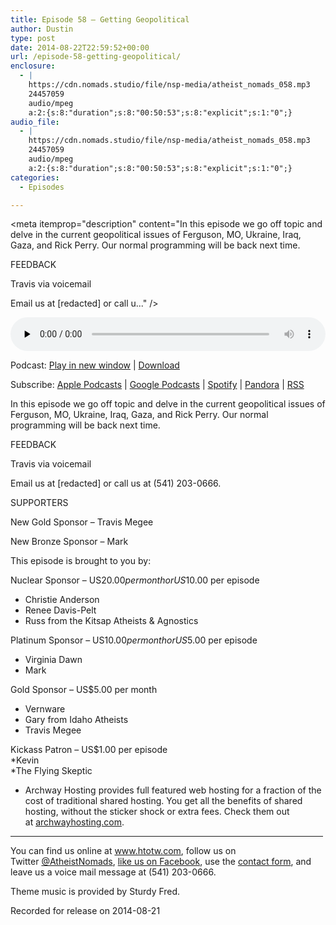 ```yaml
---
title: Episode 58 – Getting Geopolitical
author: Dustin
type: post
date: 2014-08-22T22:59:52+00:00
url: /episode-58-getting-geopolitical/
enclosure:
  - |
    https://cdn.nomads.studio/file/nsp-media/atheist_nomads_058.mp3
    24457059
    audio/mpeg
    a:2:{s:8:"duration";s:8:"00:50:53";s:8:"explicit";s:1:"0";}
audio_file:
  - |
    https://cdn.nomads.studio/file/nsp-media/atheist_nomads_058.mp3
    24457059
    audio/mpeg
    a:2:{s:8:"duration";s:8:"00:50:53";s:8:"explicit";s:1:"0";}
categories:
  - Episodes

---
```

<div itemscope itemtype="http://schema.org/AudioObject">
  <meta itemprop="name" content="Episode 58 &#8211; Getting Geopolitical" />
  
  <meta itemprop="uploadDate" content="2014-08-22T16:59:52-06:00" />
  
  <meta itemprop="encodingFormat" content="audio/mpeg" />
  
  <meta itemprop="duration" content="PT50M53S" />
  
  <meta itemprop="description" content="In this episode we go off topic and delve in the current geopolitical issues of Ferguson, MO, Ukraine, Iraq, Gaza, and Rick Perry. Our normal programming will be back next time.

FEEDBACK

Travis via voicemail

Email us at [redacted] or call u..." />
  
  <meta itemprop="contentUrl" content="https://dts.podtrac.com/redirect.mp3/cdn.nomads.studio/file/nsp-media/atheist_nomads_058.mp3" />
  
  <meta itemprop="contentSize" content="23.3" />
  </p> 
  
  <div class="powerpress_player" id="powerpress_player_8313">
    <audio class="wp-audio-shortcode" id="audio-5180-57" preload="none" style="width: 100%;" controls="controls"><source type="audio/mpeg" src="https://dts.podtrac.com/redirect.mp3/cdn.nomads.studio/file/nsp-media/atheist_nomads_058.mp3?_=57" /><a href="https://dts.podtrac.com/redirect.mp3/cdn.nomads.studio/file/nsp-media/atheist_nomads_058.mp3">https://dts.podtrac.com/redirect.mp3/cdn.nomads.studio/file/nsp-media/atheist_nomads_058.mp3</a></audio>
  </div>
</div>

<p class="powerpress_links powerpress_links_mp3">
  Podcast: <a href="https://dts.podtrac.com/redirect.mp3/cdn.nomads.studio/file/nsp-media/atheist_nomads_058.mp3" class="powerpress_link_pinw" target="_blank" title="Play in new window" onclick="return powerpress_pinw('https://htotw.com/?powerpress_pinw=5180-podcast');" rel="nofollow">Play in new window</a> | <a href="https://dts.podtrac.com/redirect.mp3/cdn.nomads.studio/file/nsp-media/atheist_nomads_058.mp3" class="powerpress_link_d" title="Download" rel="nofollow" download="atheist_nomads_058.mp3">Download</a>
</p>

<p class="powerpress_links powerpress_subscribe_links">
  Subscribe: <a href="https://podcasts.apple.com/us/podcast/humanists-take-on-the-world/id530050098?mt=2&ls=1" class="powerpress_link_subscribe powerpress_link_subscribe_itunes" target="_blank" title="Subscribe on Apple Podcasts" rel="nofollow">Apple Podcasts</a> | <a href="https://www.google.com/podcasts?feed=aHR0cDovL2F0aGVpc3Rub21hZHMubGlic3luLmNvbS9yc3M%3D" class="powerpress_link_subscribe powerpress_link_subscribe_googleplay" target="_blank" title="Subscribe on Google Podcasts" rel="nofollow">Google Podcasts</a> | <a href="https://open.spotify.com/show/3LzK2xZGike6Tc1GEMtMbr?si=LieN9SNuTpq96smuaUsH8A" class="powerpress_link_subscribe powerpress_link_subscribe_spotify" target="_blank" title="Subscribe on Spotify" rel="nofollow">Spotify</a> | <a href="https://www.pandora.com/podcast/atheist-nomads/PC:10122?corr=62071012&part=ug" class="powerpress_link_subscribe powerpress_link_subscribe_pandora" target="_blank" title="Subscribe on Pandora" rel="nofollow">Pandora</a> | <a href="https://htotw.com/feed/podcast/" class="powerpress_link_subscribe powerpress_link_subscribe_rss" target="_blank" title="Subscribe via RSS" rel="nofollow">RSS</a>
</p>

In this episode we go off topic and delve in the current geopolitical issues of Ferguson, MO, Ukraine, Iraq, Gaza, and Rick Perry. Our normal programming will be back next time.

FEEDBACK

Travis via voicemail

Email us at [redacted] or call us at (541) 203-0666.

SUPPORTERS

New Gold Sponsor &#8211; Travis Megee

New Bronze Sponsor &#8211; Mark

This episode is brought to you by:

Nuclear Sponsor – US$20.00 per month or US$10.00 per episode  
* Christie Anderson  
* Renee Davis-Pelt  
* Russ from the Kitsap Atheists & Agnostics

Platinum Sponsor – US$10.00 per month or US$5.00 per episode  
* Virginia Dawn  
* Mark

Gold Sponsor – US$5.00 per month  
* Vernware  
* Gary from Idaho Atheists  
* Travis Megee

Kickass Patron – US$1.00 per episode  
*Kevin  
*The Flying Skeptic

* Archway Hosting provides full featured web hosting for a fraction of the cost of traditional shared hosting. You get all the benefits of shared hosting, without the sticker shock or extra fees. Check them out at <a href="http://archwayhosting.com/" target="_blank" rel="noopener">archwayhosting.com</a>.

<hr width="500" />

You can find us online at <a href="https://www.htotw.com/" target="_blank" rel="noopener">www.htotw.com</a>, follow us on Twitter <a href="https://htotw.com/twitter" target="_blank" rel="noopener">@AtheistNomads</a>, <a href="https://htotw.com/facebook" target="_blank" rel="noopener">like us on Facebook</a>, use the [contact form](https://htotw.com/contact), and leave us a voice mail message at (541) 203-0666.

Theme music is provided by Sturdy Fred.

Recorded for release on 2014-08-21
